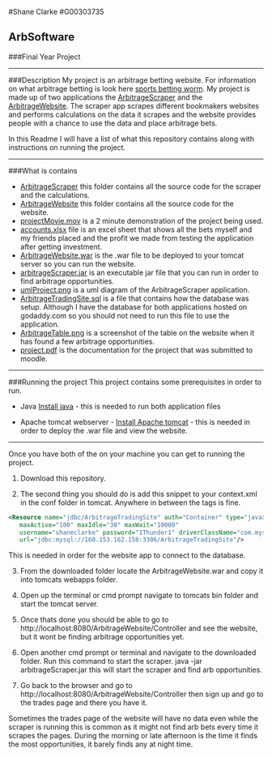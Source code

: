 #Shane Clarke
#G00303735

## ArbSoftware
###Final Year Project

---

###Description
My project is an arbitrage betting website. For information on what arbitrage betting is look here 
[sports betting worm](http://www.sportsbettingworm.com/arbitrage-betting/). My project is made up of two applications
the [ArbitrageScraper](/ArbitrageScraper) and the [ArbitrageWebsite](/ArbitrageWebsite). The scraper app scrapes different bookmakers
websites and performs calculations on the data it scrapes and the website provides people with a chance to use the data and place arbitrage bets.

In this Readme I will have a list of what this repository contains along with instructions on running the project.

---

###What is contains
- [ArbitrageScraper](/ArbitrageScraper) this folder contains all the source code for the scraper and the calculations.
- [ArbitrageWebsite](/ArbitrageWebsite) this folder contains all the source code for the website.
- [projectMovie.mov](/projectMovie.mov) is a 2 minute demonstration of the project being used.
- [accounts.xlsx](/accounts.xlsx) file is an excel sheet that shows all the bets myself and my friends placed and the profit we made from testing the application after getting investment.
- [ArbitrageWebsite.war](/ArbitrageWebsite.war) is the .war file to be deployed to your tomcat server so you can run the website.
- [arbitrageScraper.jar](/arbitrageScraper.jar) is an executable jar file that you can run in order to find arbitrage opportunities.
- [umlProject.png](/umlProject.png) is a uml diagram of the ArbitrageScraper application.
- [ArbitrageTradingSite.sql](/ArbitrageTradingSite.sql) is a file that contains how the database was setup. Although I have the database for both applications hosted on godaddy.com so you should not need to run this file to use the application.
- [ArbitrageTable.png](/ArbitrageTable.png) is a screenshot of the table on the website when it has found a few arbitrage opportunities.
- [project.pdf](/project.pdf) is the documentation for the project that was submitted to moodle.

---

###Running the project
This project contains some prerequisites in order to run.
- Java [Install java](http://docs.oracle.com/javase/7/docs/webnotes/install/) - this is needed to run both application files

- Apache tomcat webserver - [Install Apache tomcat](https://www.ntu.edu.sg/home/ehchua/programming/howto/Tomcat_HowTo.html) - this is needed in order to deploy the .war file and view the website.

***

Once you have both of the on your machine you can get to running the project.

1. Download this repository.

2. The second thing you should do is add this snippet to your context.xml in the conf folder in tomcat. Anywhere in between the <context> tags is fine.
  ```xml
  <Resource name="jdbc/ArbitrageTradingSite" auth="Container" type="javax.sql.DataSource"
     maxActive="100" maxIdle="30" maxWait="10000"
     username="shaneclarke" password="1Thunder1" driverClassName="com.mysql.jdbc.Driver"
     url="jdbc:mysql://160.153.162.158:3306/ArbitrageTradingSite"/>
  ```
This is needed in order for the website app to connect to the database.

3. From the downloaded folder locate the ArbitrageWebsite.war and copy it into tomcats webapps folder.

4. Open up the terminal or cmd prompt navigate to tomcats bin folder and start the tomcat server.

5. Once thats done you should be able to go to http://localhost:8080/ArbitrageWebsite/Controller and see the website, but it wont be finding arbitrage opportunities yet.

6. Open another cmd prompt or terminal and navigate to the downloaded folder. Run this command to start the scraper.
  java -jar arbitrageScraper.jar this will start the scraper and find arb opportunities.

7. Go back to the browser and go to http://localhost:8080/ArbitrageWebsite/Controller then sign up and go to the trades page and there you have it.

Sometimes the trades page of the website will have no data even while the scraper is running this is common as it might not find arb bets every time it scrapes the pages. During the morning or late afternoon is the time it finds the most opportunities, it barely finds any at night time.
